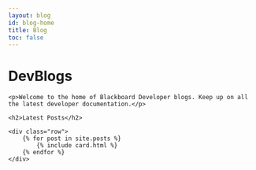 ```yaml
---
layout: blog
id: blog-home
title: Blog
toc: false
---
```

<h1>DevBlogs</h1>

<div id="content">
    
    <p>Welcome to the home of Blackboard Developer blogs. Keep up on all the latest developer documentation.</p>

    <h2>Latest Posts</h2>

    <div class="row">
        {% for post in site.posts %}
            {% include card.html %}
        {% endfor %}
    </div>
    
</div>